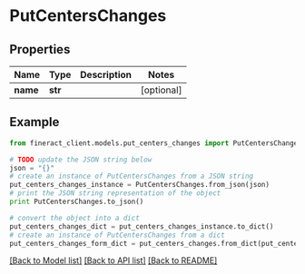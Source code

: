 # PutCentersChanges


## Properties

Name | Type | Description | Notes
------------ | ------------- | ------------- | -------------
**name** | **str** |  | [optional] 

## Example

```python
from fineract_client.models.put_centers_changes import PutCentersChanges

# TODO update the JSON string below
json = "{}"
# create an instance of PutCentersChanges from a JSON string
put_centers_changes_instance = PutCentersChanges.from_json(json)
# print the JSON string representation of the object
print PutCentersChanges.to_json()

# convert the object into a dict
put_centers_changes_dict = put_centers_changes_instance.to_dict()
# create an instance of PutCentersChanges from a dict
put_centers_changes_form_dict = put_centers_changes.from_dict(put_centers_changes_dict)
```
[[Back to Model list]](../README.md#documentation-for-models) [[Back to API list]](../README.md#documentation-for-api-endpoints) [[Back to README]](../README.md)


